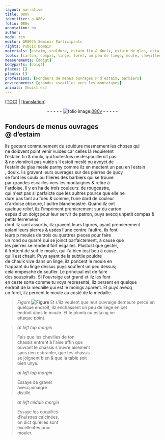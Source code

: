 ```yaml
---
layout: narrative
title: 080v
identifier: p-080v
folio: 080v
annotation: no
author:
mode: tcn
editor: GR8975 Seminar Participants
rights: Public Domain
materials: [estaim, souldure, estaim fin & doulx, estain de glas, estain, doulx, pierres de quoy se font les coulx ou filieres des barbiers, ardoise, carton, ferremens, pierres, suif, subtile pouldre de chaulx vive, linge, liege, plomb, estaing, vinaigre distillé, coquilles d’huistres calcinées]
tools: [carton, compas, linge, foret, un peu de liege, moule, chevilles, chassis, table soit bien unye]
measurements: [doigt]
bodyparts: [doigt]
places: []
plants: []
professions: [Fondeurs de menus ouvrages @ d’estaim, barbiers]
environments: [grandes escailles vers les montaignes]
animals: [huistres]
---
```


<p><a href="{{ site.baseurl }}/normalized/">[TOC]</a> | <a href="{{ site.baseurl }}/texts/p-080v_tl/" target="_blank">[translation]</a></p><div class="folio" align="center">- - - - - <a href="http://gallica.bnf.fr/ark:/12148/btv1b10500001g/f166.image" target="_blank"><img src="https://cu-mkp.github.io/2017-workshop-edition/assets/photo-icon.png" alt="folio image: " style="display:inline-block; margin-bottom:-3px;"/>080v</a> - - - - - </div>  
  

## <span class="pro">Fondeurs de menus ouvrages<br/> <span class="add">@ d’<span class="m">estaim</span></span></span>

 
Ils gectent communem<span class="exp">ent</span> de <span class="m">souldure</span> mesmem<span class="exp">ent</span> les choses qui<br/> ne doibvent point venir vuides car celles là requierent<br/> l’<span class="m">estaim fin & doulx</span>, qui toutesfois ne despouilleroit pas<br/> & ne viendroit pas vuide s'il estoit meslé ou avoyct de<br/> l’<span class="m">estain de glas</span> <span class="del">mesle</span> <span class="add">parmy</span> co<span class="exp">mm</span>e ilz en mectent un peu en l’<span class="m">estain<br/>, doulx</span>. Ils gravent leurs ouvrages sur des <span class="m">pierres de quoy<br/> se font les coulx ou filieres des <span class="pro">barbiers</span></span> qui se trouve<br/> par <span class="env">grandes escailles vers les montaignes</span> & retire à<br/> l'<span class="m">ardoise</span>. Il y en ha de trois couleurs: de rougeastre,<br/> qui n'est pas si parfaicte que les aultres pource que elle ne<br/> dure pas tant au foeu <span class="del">& co<span class="exp">mme</span></span>, l’une <span class="del">dard</span> de couleur<br/> d'<span class="m">ardoise</span> obscure, l'aultre blancheastre. Quand ilz ont<br/> quelque relief, ilz l'impriment premierement sur du <span class="tl"><span class="m">carton</span></span><br/> espés d'un <span class="ms"><span class="bp">doigt</span></span> <span class="add">pour leur servir de patron</span>, puys avecq unpetit <span class="tl">compas</span> & petits <span class="m">ferrem<span class="exp">ens</span></span><br/> dont ilz sont assortis, ilz gravent leurs figures, ayant premierem<span class="exp">ent</span><br/> aplani leurs <span class="m">pierres</span> & usées l'une contre l'aultre, ils font<br/> leurs <span class="del">p</span> moules de trois ou quattres pieces pour faire<br/> un rond ou quarré qui se joinct parfaictem<span class="exp">ent</span>, à cause que<br/> les <span class="m">pierres</span> se rendent fort esgalles. Plustost que gecter,<br/> il frottent de <span class="m">suif</span> le moule, qui l'a bien tost beu à cause<br/> qu'il est chault. Puys ayant de la <span class="m">subtile pouldre<br/> de chaulx vive</span> dans un <span class="tl"><span class="m">linge</span></span>, ilz poncent le moule en<br/> frappant du <span class="tl"><span class="m">linge</span></span> dessus puys souflent un peu dessus;<br/> cela empesche de soufler. Le principal est de faire<br/> des souspirails. Si l'ouvraige est grand et ilz les font<br/> en ceste sorte co<span class="exp">mm</span>e tu voys representé, ilz persent en quelque<br/> endroit de la medaille qui est le moings aparent. Et puys avecq<br/> un <span class="tl">foret</span>, ilz percent le moule au costé de la medaille.<br/> 
> *Figure*
> <a href="https://drive.google.com/open?id=0B9-oNrvWdlO5VktqeFlScTAyczQ" target="_blank"><img src="https://cu-mkp.github.io/GR8975-edition/assets/photo-icon.png" alt="Figure" style="display:inline-block; margin-bottom:-3px;"/></a>
 Et s'ilz veulent que leur ouvraige demeure percé en<br/> quelque endroit, ilz enchassent <span class="tl">un peu de <span class="m">liege</span></span> en cet<br/> endroit dans le <span class="tl">moule</span>. Et le <span class="m">plomb</span> ou <span class="m">estaing</span> ne<br/> attaque point.
 
> *at left top margin*
> 
> 
>   Fais que les <span class="tl">chevilles</span> de ton<br/> <span class="tl">chassis</span> entrent à l'aise affin que<br/> <span class="del">ouvrant</span> le <span class="tl">chassis</span> s'ouvre aisem<span class="exp">ent</span><br/> sans rien esbranler, que tes <span class="tl">chassis</span><br/> se joignent bien & que la <span class="tl">table soit<br/> bien unye</span>.
 
> *at left top margin*
> 
> 
>   Essaye de graver<br/> avecq <span class="m">vinaigre<br/> distillé</span>.
 
> *at left middle margin*
> 
> 
>   Essaye les <span class="m">coquilles<br/> d’<span class="al">huistres</span> calcinées</span>,<br/> on dict qu'elles sont<br/> excellentes pour<br/> mouler.
 

